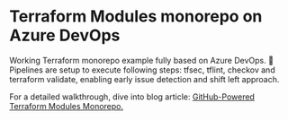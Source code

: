 # Terraform Modules monorepo on Azure DevOps
Working Terraform monorepo example fully based on Azure DevOps. :tada:
Pipelines are setup to execute following steps: tfsec, tflint, checkov and terraform validate, enabling early issue detection and shift left approach.

For a detailed walkthrough, dive into blog article: [GitHub-Powered Terraform Modules Monorepo.](https://cloudchronicles.blog/blog/Azure-DevOps-Terraform-Modules-Monorepo/)
